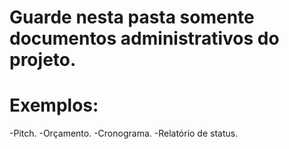 # Guarde nesta pasta somente documentos administrativos do projeto.
# Exemplos:
-Pitch.
-Orçamento.
-Cronograma.
-Relatório de status.

